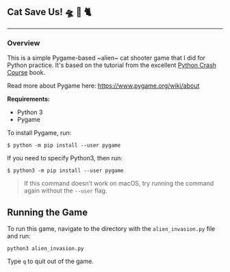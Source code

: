 ## Cat Save Us! 🛸 👾 🐈

* * *

### Overview

This is a simple Pygame-based ~alien~ cat shooter game that I did for Python practice.  It's based on the tutorial from the excellent [Python Crash Course](https://nostarch.com/pythoncrashcourse2e/) book.

Read more about Pygame here: https://www.pygame.org/wiki/about

**Requirements:**
- Python 3
- Pygame


To install Pygame, run:
```
$ python -m pip install --user pygame
```

If you need to specify Python3, then run:
```
$ python3 -m pip install --user pygame
```

> If this command doesn’t work on macOS, try running the command again without the `--user` flag.

## Running the Game

To run this game, navigate to the directory with the `alien_invasion.py` file and run:

```
python3 alien_invasion.py
```

Type `q` to quit out of the game.
